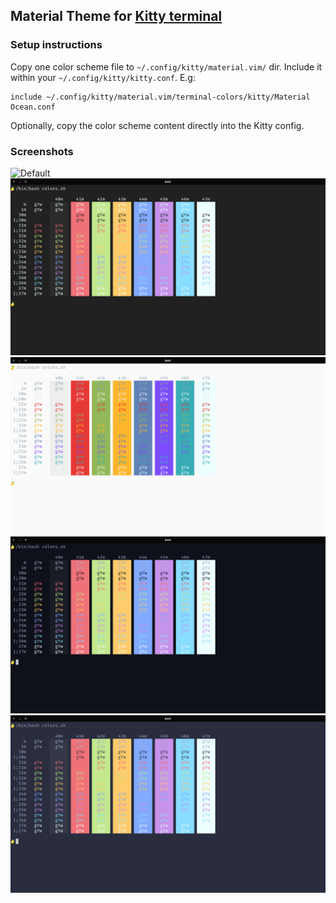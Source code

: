 ## Material Theme for [Kitty terminal](https://github.com/kovidgoyal/kitty)

### Setup instructions
Copy one color scheme file to `~/.config/kitty/material.vim/` dir.
Include it within your `~/.config/kitty/kitty.conf`. E.g:
```
include ~/.config/kitty/material.vim/terminal-colors/kitty/Material Ocean.conf
```

Optionally, copy the color scheme content directly into the Kitty config.

### Screenshots
![Default](screenshots/default.png "Default")
![Darker](screenshots/darker.png "Darker")
![Lighter](screenshots/lighter.png "Lighter")
![Ocean](screenshots/ocean.png "Ocean")
![Palenight](screenshots/palenight.png "Palenight")
